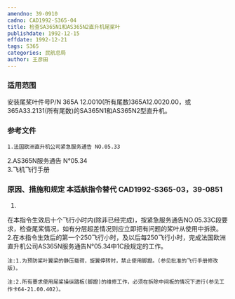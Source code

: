 ```yaml
---
amendno: 39-0910  
cadno: CAD1992-S365-04  
title: 检查SA365N1和AS365N2直升机尾桨叶  
publishdate: 1992-12-15  
effdate: 1992-12-21  
tags: S365  
categories: 民航总局  
author: 王彦田  
---
```

  
### 适用范围  
安装尾桨叶件号P/N 365A 12.0010(所有尾数)365A12.0020.00，或365A33.2131(所有尾数)的SA365N1和AS365N2型直升机。  
  
<!--more-->  
### 参考文件  
    1.法国欧洲直升机公司紧急服务通告 NO.05.33  
2.AS365N服务通告 N°05.34  
    3.飞机飞行手册  
  
### 原因、措施和规定 本适航指令替代 CAD1992-S365-03，39-0851  
1.  
在本指令生效后十个飞行小时内(除非已经完成)，按紧急服务通告NO.05.33C段要求，检查尾桨情况，如有分层超差情况则应立即把有问题的桨叶从使用中拆换。  
    2.在本指令生效后的第一个250飞行小时，及以后每250飞行小时，完成法国欧洲直升机公司AS365N服务通告N°05.34中1C段规定的工作。  
  
    注:1.为预防桨叶翼梁的静压载荷，旋翼停转时，禁止使用脚蹬。(参见批准的飞行手册修改版)。  
  
    注:2.所有要求使用尾桨操纵踏板(脚蹬)的维修工作，必须在拆除中间板的情况下进行(参见工作卡64-21.00.402)。  
